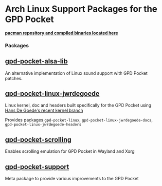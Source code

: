 # Arch Linux Support Packages for the GPD Pocket

**[pacman repository and compiled binaries located here](https://github.com/joshskidmore/gpd-pocket-arch)**

### Packages

## [gpd-pocket-alsa-lib](gpd-pocket-alsa-lib)
An alternative implementation of Linux sound support with GPD Pocket patches.

## [gpd-pocket-linux-jwrdegoede](gpd-pocket-linux-jwrdegoede)
Linux kernel, doc and headers built specifically for the GPD Pocket using [Hans De Goede's recent kernel branch](https://github.com/jwrdegoede/linux-sunxi)

Provides packages `gpd-pocket-linux`, `gpd-pocket-linux-jwrdegoede-docs`, `gpd-pocket-linux-jwrdegoede-headers`

## [gpd-pocket-scrolling](gpd-pocket-scrolling)
Enables scrolling emulation for GPD Pocket in Wayland and Xorg

## [gpd-pocket-support](gpd-pocket-support)
Meta package to provide various improvements to the GPD Pocket
